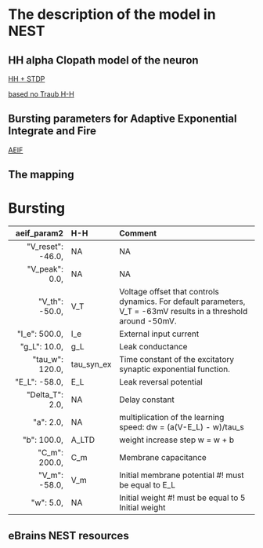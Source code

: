 # The description of the model in NEST

## HH alpha Clopath model of the neuron
[HH + STDP](https://nest-simulator.readthedocs.io/en/stable/models/hh_psc_alpha_clopath.html)

[based no Traub H-H](https://nest-simulator.readthedocs.io/en/stable/models/hh_cond_exp_traub.html)
## Bursting parameters for Adaptive Exponential Integrate and Fire  
[AEIF](https://nest-simulator.readthedocs.io/en/stable/model_details/aeif_models_implementation.html#Params-(chose-a-dictionary))

## The mapping 

# Bursting
|       aeif_param2 | H-H        | Comment                                                                                                         |
|------------------:|:-----------|:----------------------------------------------------------------------------------------------------------------|
| "V_reset": -46.0, | NA         | NA                                                                                                              |
|    "V_peak": 0.0, | NA         | NA                                                                                                              |
|    "V_th": -50.0, | V_T        | Voltage offset that controls dynamics. For default parameters, V_T = -63mV results in a threshold around -50mV. |
|     "I_e": 500.0, | I_e        | External input current                                                                                          |
|      "g_L": 10.0, | g_L        | Leak conductance                                                                                                |                                                                                                                |
|   "tau_w": 120.0, | tau_syn_ex | Time constant of the excitatory synaptic exponential function.                                                  |
|     "E_L": -58.0, | E_L        | Leak reversal potential                                                                                         |
|   "Delta_T": 2.0, | NA         | Delay constant                                                                                                  |
|         "a": 2.0, | NA         | multiplication of the learning speed: dw = (a(V-E_L) - w)/tau_s                                                 |
|       "b": 100.0, | A_LTD      | weight increase step w = w + b                                                                                  |
|     "C_m": 200.0, | C_m        | Membrane  capacitance                                                                                           |
|     "V_m": -58.0, | V_m        | Initial membrane potential #! must be equal to E_L                                                              |
|       "w": 5.0,   | NA         | Initial weight #! must be equal to 5 Initial weight                                                             |

## eBrains NEST resources

[](https://www.ebrains.eu/tools/nest)
